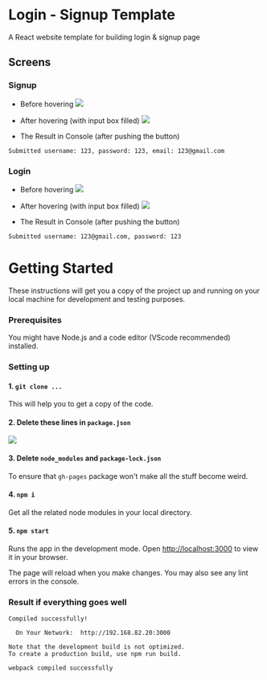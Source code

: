 # Login - Signup Template
A React website template for building login & signup page 

## Screens
### Signup

- Before hovering
![](https://i.imgur.com/2WOf1Dd.png)

- After hovering (with input box filled)
![](https://i.imgur.com/yMXm9UO.png)


- The Result in Console (after pushing the button)
```
Submitted username: 123, password: 123, email: 123@gmail.com
```


### Login
- Before hovering
![](https://i.imgur.com/yhvuN6P.png)

- After hovering (with input box filled)
![](https://i.imgur.com/XrObXfY.png)


- The Result in Console (after pushing the button)
```
Submitted username: 123@gmail.com, password: 123
```


# Getting Started
These instructions will get you a copy of the project up and running on your local machine for development and testing purposes.

### Prerequisites
You might have Node.js and a code editor (VScode recommended) installed.



### Setting up

#### 1. `git clone ...`
This will help you to get a copy of the code.

#### 2. Delete these lines in `package.json`
![](https://i.imgur.com/RPHHf2w.png)



#### 3. Delete `node_modules` and `package-lock.json`
To ensure that `gh-pages` package won't make all the stuff become weird.



#### 4. `npm i`
Get all the related node modules in your local directory.


#### 5. `npm start`

Runs the app in the development mode.
Open [http://localhost:3000](http://localhost:3000) to view it in your browser.

The page will reload when you make changes.
You may also see any lint errors in the console.


### Result if everything goes well
```
Compiled successfully!

  On Your Network:  http://192.168.82.20:3000

Note that the development build is not optimized.
To create a production build, use npm run build.

webpack compiled successfully
```
